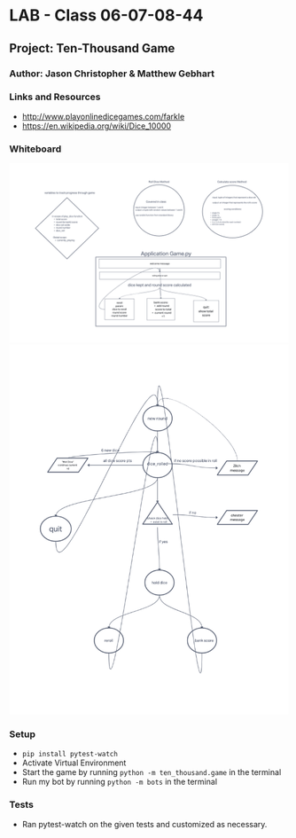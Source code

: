 # LAB - Class 06-07-08-44

## Project: Ten-Thousand Game

### Author: Jason Christopher & Matthew Gebhart

### Links and Resources

* <http://www.playonlinedicegames.com/farkle>
* <https://en.wikipedia.org/wiki/Dice_10000>

### Whiteboard

![Whiteboard](images/10000_Lab_with_Jason_V2.png)
![Whiteboard2](images/ten_thousand_v3_wb.png)

### Setup

* `pip install pytest-watch`
* Activate Virtual Environment
* Start the game by running `python -m ten_thousand.game` in the terminal
* Run my bot by running `python -m bots` in the terminal

### Tests

* Ran pytest-watch on the given tests and customized as necessary.
